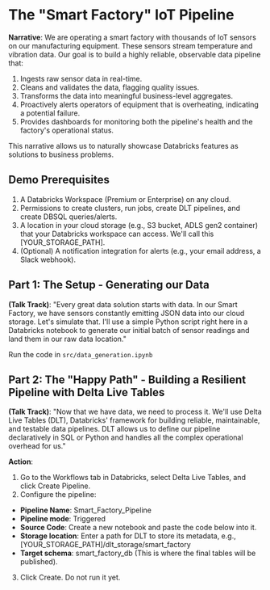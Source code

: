 # The "Smart Factory" IoT Pipeline

**Narrative**: We are operating a smart factory with thousands of IoT sensors on our manufacturing equipment. These sensors stream temperature and vibration data. Our goal is to build a highly reliable, observable data pipeline that:

1. Ingests raw sensor data in real-time.
2. Cleans and validates the data, flagging quality issues.
3. Transforms the data into meaningful business-level aggregates.
4. Proactively alerts operators of equipment that is overheating, indicating a potential failure.
5. Provides dashboards for monitoring both the pipeline's health and the factory's operational status.

This narrative allows us to naturally showcase Databricks features as solutions to business problems.

## Demo Prerequisites

1. A Databricks Workspace (Premium or Enterprise) on any cloud.
2. Permissions to create clusters, run jobs, create DLT pipelines, and create DBSQL queries/alerts.
3. A location in your cloud storage (e.g., S3 bucket, ADLS gen2 container) that your Databricks workspace can access. We'll call this [YOUR_STORAGE_PATH].
4. (Optional) A notification integration for alerts (e.g., your email address, a Slack webhook).

## Part 1: The Setup - Generating our Data

**(Talk Track)**: "Every great data solution starts with data. In our Smart Factory, we have sensors constantly emitting JSON data into our cloud storage. Let's simulate that. I'll use a simple Python script right here in a Databricks notebook to generate our initial batch of sensor readings and land them in our raw data location."

Run the code in `src/data_generation.ipynb`

## Part 2: The "Happy Path" - Building a Resilient Pipeline with Delta Live Tables

**(Talk Track)**: "Now that we have data, we need to process it. We'll use Delta Live Tables (DLT), Databricks' framework for building reliable, maintainable, and testable data pipelines. DLT allows us to define our pipeline declaratively in SQL or Python and handles all the complex operational overhead for us."

**Action**:

1. Go to the Workflows tab in Databricks, select Delta Live Tables, and click Create Pipeline.
2. Configure the pipeline:
  * **Pipeline Name**: Smart_Factory_Pipeline
  * **Pipeline mode**: Triggered
  * **Source Code**: Create a new notebook and paste the code below into it.
  * **Storage location**: Enter a path for DLT to store its metadata, e.g., [YOUR_STORAGE_PATH]/dlt_storage/smart_factory
  * **Target schema**: smart_factory_db (This is where the final tables will be published).
3. Click Create. Do not run it yet.
